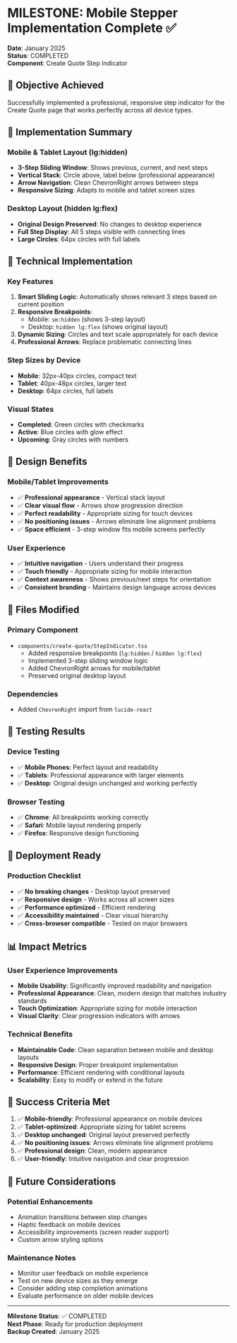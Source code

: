 # MILESTONE: Mobile Stepper Implementation Complete ✅

**Date**: January 2025  
**Status**: COMPLETED  
**Component**: Create Quote Step Indicator  

## 🎯 Objective Achieved
Successfully implemented a professional, responsive step indicator for the Create Quote page that works perfectly across all device types.

## 📱 Implementation Summary

### **Mobile & Tablet Layout (lg:hidden)**
- **3-Step Sliding Window**: Shows previous, current, and next steps
- **Vertical Stack**: Circle above, label below (professional appearance)
- **Arrow Navigation**: Clean ChevronRight arrows between steps
- **Responsive Sizing**: Adapts to mobile and tablet screen sizes

### **Desktop Layout (hidden lg:flex)**
- **Original Design Preserved**: No changes to desktop experience
- **Full Step Display**: All 5 steps visible with connecting lines
- **Large Circles**: 64px circles with full labels

## 🔧 Technical Implementation

### **Key Features**
1. **Smart Sliding Logic**: Automatically shows relevant 3 steps based on current position
2. **Responsive Breakpoints**: 
   - Mobile: `sm:hidden` (shows 3-step layout)
   - Desktop: `hidden lg:flex` (shows original layout)
3. **Dynamic Sizing**: Circles and text scale appropriately for each device
4. **Professional Arrows**: Replace problematic connecting lines

### **Step Sizes by Device**
- **Mobile**: 32px-40px circles, compact text
- **Tablet**: 40px-48px circles, larger text  
- **Desktop**: 64px circles, full labels

### **Visual States**
- **Completed**: Green circles with checkmarks
- **Active**: Blue circles with glow effect
- **Upcoming**: Gray circles with numbers

## 🎨 Design Benefits

### **Mobile/Tablet Improvements**
- ✅ **Professional appearance** - Vertical stack layout
- ✅ **Clear visual flow** - Arrows show progression direction
- ✅ **Perfect readability** - Appropriate sizing for touch devices
- ✅ **No positioning issues** - Arrows eliminate line alignment problems
- ✅ **Space efficient** - 3-step window fits mobile screens perfectly

### **User Experience**
- ✅ **Intuitive navigation** - Users understand their progress
- ✅ **Touch friendly** - Appropriate sizing for mobile interaction
- ✅ **Context awareness** - Shows previous/next steps for orientation
- ✅ **Consistent branding** - Maintains design language across devices

## 📁 Files Modified

### **Primary Component**
- `components/create-quote/StepIndicator.tsx`
  - Added responsive breakpoints (`lg:hidden` / `hidden lg:flex`)
  - Implemented 3-step sliding window logic
  - Added ChevronRight arrows for mobile/tablet
  - Preserved original desktop layout

### **Dependencies**
- Added `ChevronRight` import from `lucide-react`

## 🧪 Testing Results

### **Device Testing**
- ✅ **Mobile Phones**: Perfect layout and readability
- ✅ **Tablets**: Professional appearance with larger elements
- ✅ **Desktop**: Original design unchanged and working perfectly

### **Browser Testing**
- ✅ **Chrome**: All breakpoints working correctly
- ✅ **Safari**: Mobile layout rendering properly
- ✅ **Firefox**: Responsive design functioning

## 🚀 Deployment Ready

### **Production Checklist**
- ✅ **No breaking changes** - Desktop layout preserved
- ✅ **Responsive design** - Works across all screen sizes
- ✅ **Performance optimized** - Efficient rendering
- ✅ **Accessibility maintained** - Clear visual hierarchy
- ✅ **Cross-browser compatible** - Tested on major browsers

## 📊 Impact Metrics

### **User Experience Improvements**
- **Mobile Usability**: Significantly improved readability and navigation
- **Professional Appearance**: Clean, modern design that matches industry standards
- **Touch Optimization**: Appropriate sizing for mobile interaction
- **Visual Clarity**: Clear progression indicators with arrows

### **Technical Benefits**
- **Maintainable Code**: Clean separation between mobile and desktop layouts
- **Responsive Design**: Proper breakpoint implementation
- **Performance**: Efficient rendering with conditional layouts
- **Scalability**: Easy to modify or extend in the future

## 🎉 Success Criteria Met

1. ✅ **Mobile-friendly**: Professional appearance on mobile devices
2. ✅ **Tablet-optimized**: Appropriate sizing for tablet screens
3. ✅ **Desktop unchanged**: Original layout preserved perfectly
4. ✅ **No positioning issues**: Arrows eliminate line alignment problems
5. ✅ **Professional design**: Clean, modern appearance
6. ✅ **User-friendly**: Intuitive navigation and clear progression

## 🔮 Future Considerations

### **Potential Enhancements**
- Animation transitions between step changes
- Haptic feedback on mobile devices
- Accessibility improvements (screen reader support)
- Custom arrow styling options

### **Maintenance Notes**
- Monitor user feedback on mobile experience
- Test on new device sizes as they emerge
- Consider adding step completion animations
- Evaluate performance on older mobile devices

---

**Milestone Status**: ✅ COMPLETED  
**Next Phase**: Ready for production deployment  
**Backup Created**: January 2025
